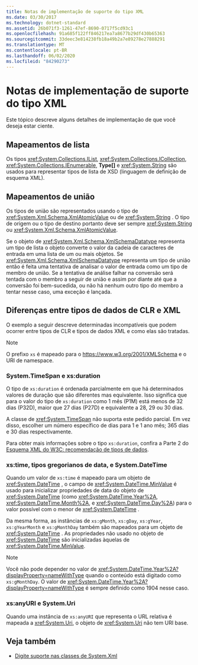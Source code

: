 ```yaml
---
title: Notas de implementação de suporte do tipo XML
ms.date: 03/30/2017
ms.technology: dotnet-standard
ms.assetid: 26b071f3-1261-47ef-8690-0717f5cd93c1
ms.openlocfilehash: 91a685f122ff846217ea7a8677b29df430b65363
ms.sourcegitcommit: 33deec3e814238fb18a49b2a7e89278e27888291
ms.translationtype: MT
ms.contentlocale: pt-BR
ms.lasthandoff: 06/02/2020
ms.locfileid: "84290273"
---
```

# <a name="xml-type-support-implementation-notes"></a>Notas de implementação de suporte do tipo XML
Este tópico descreve alguns detalhes de implementação de que você deseja estar ciente.  
  
## <a name="list-mappings"></a>Mapeamentos de lista  
 Os tipos <xref:System.Collections.IList>, <xref:System.Collections.ICollection>, <xref:System.Collections.IEnumerable>, **Type[]** e <xref:System.String> são usados para representar tipos de lista de XSD (linguagem de definição de esquema XML).  
  
## <a name="union-mappings"></a>Mapeamentos de união  
 Os tipos de união são representados usando o tipo de <xref:System.Xml.Schema.XmlAtomicValue> ou de <xref:System.String> . O tipo de origem ou o tipo de destino portanto deve ser sempre <xref:System.String> ou <xref:System.Xml.Schema.XmlAtomicValue>.  
  
 Se o objeto de <xref:System.Xml.Schema.XmlSchemaDatatype> representa um tipo de lista o objeto converte o valor da cadeia de caracteres de entrada em uma lista de um ou mais objetos. Se <xref:System.Xml.Schema.XmlSchemaDatatype> representa um tipo de união então é feita uma tentativa de analisar o valor de entrada como um tipo de membro de união. Se a tentativa de análise falhar na conversão será tentada com o membro a seguir de união e assim por diante até que a conversão foi bem-sucedida, ou não há nenhum outro tipo do membro a tentar nesse caso, uma exceção é lançada.  
  
## <a name="differences-between-clr-and-xml-data-types"></a>Diferenças entre tipos de dados de CLR e XML  
 O exemplo a seguir descreve determinadas incompatíveis que podem ocorrer entre tipos de CLR e tipos de dados XML e como elas são tratadas.  
  
> [!NOTE]
> O prefixo `xs` é mapeado para o <https://www.w3.org/2001/XMLSchema> e o URI de namespace.
  
### <a name="systemtimespan-and-xsduration"></a>System.TimeSpan e xs:duration  
 O tipo de `xs:duration` é ordenada parcialmente em que há determinados valores de duração que são diferentes mas equivalente. Isso significa que para o valor do tipo de `xs:duration` como 1 mês (P1M) está menos de 32 dias (P32D), maior que 27 dias (P27D) e equivalente a 28, 29 ou 30 dias.  
  
 A classe de <xref:System.TimeSpan> não suporta este pedido parcial. Em vez disso, escolher um número específico de dias para 1 e 1 ano mês; 365 dias e 30 dias respectivamente.  
  
 Para obter mais informações sobre o tipo `xs:duration`, confira a Parte 2 do [Esquema XML do W3C: recomendação de tipos de dados](https://www.w3.org/TR/xmlschema-2/).
  
### <a name="xstime-gregorian-date-types-and-systemdatetime"></a>xs:time, tipos gregorianos de data, e System.DateTime  
 Quando um valor de `xs:time` é mapeado para um objeto de <xref:System.DateTime> , o campo de <xref:System.DateTime.MinValue> é usado para inicializar propriedades de data do objeto de <xref:System.DateTime> (como <xref:System.DateTime.Year%2A>, <xref:System.DateTime.Month%2A>, e <xref:System.DateTime.Day%2A>) para o valor possível com o menor de <xref:System.DateTime> .  
  
 Da mesma forma, as instâncias de `xs:gMonth`, `xs:gDay`, `xs:gYear`, `xs:gYearMonth` e `xs:gMonthDay` também são mapeados para um objeto de <xref:System.DateTime> . As propriedades não usado no objeto de <xref:System.DateTime> são inicializadas àquelas de <xref:System.DateTime.MinValue>.  
  
> [!NOTE]
> Você não pode depender no valor de <xref:System.DateTime.Year%2A?displayProperty=nameWithType> quando o conteúdo está digitado como `xs:gMonthDay`. O valor de <xref:System.DateTime.Year%2A?displayProperty=nameWithType> é sempre definido como 1904 nesse caso.  
  
### <a name="xsanyuri-and-systemuri"></a>xs:anyURI e System.Uri  
 Quando uma instância de `xs:anyURI` que representa o URL relativa é mapeada a <xref:System.Uri>, o objeto de <xref:System.Uri> não tem URI base.  
  
## <a name="see-also"></a>Veja também

- [Digite suporte nas classes de System.Xml](type-support-in-the-system-xml-classes.md)
